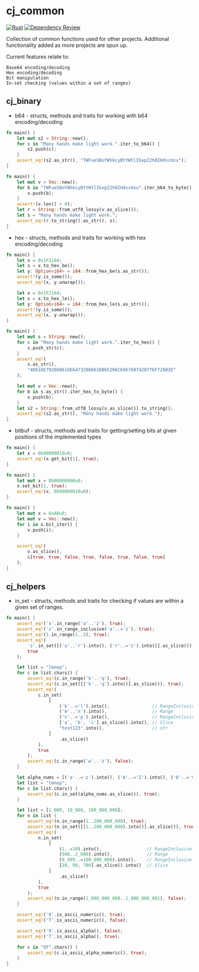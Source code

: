 # cj_common

[![Rust](https://github.com/cubicle-jockey/cj_common/actions/workflows/rust.yml/badge.svg)](https://github.com/cubicle-jockey/cj_common/actions/workflows/rust.yml)
[![Dependency Review](https://github.com/cubicle-jockey/cj_common/actions/workflows/dependency-review.yml/badge.svg)](https://github.com/cubicle-jockey/cj_common/actions/workflows/dependency-review.yml)

Collection of common functions used for other projects. Additional functionality added as more projects are spun
up.

Current features relate to:

    Base64 encoding/decoding
    Hex encoding/decoding
    Bit manipulation
    In-set checking (values within a set of ranges)

cj_binary
---

- b64 - structs, methods and traits for working with b64 encoding/decoding

```rust
fn main() {
    let mut s2 = String::new();
    for c in "Many hands make light work.".iter_to_b64() {
        s2.push(c);
    }
    assert_eq!(s2.as_str(), "TWFueSBoYW5kcyBtYWtlIGxpZ2h0IHdvcmsu");
}
```

```rust
fn main() {
    let mut v = Vec::new();
    for b in "TWFueSBoYW5kcyBtYWtlIGxpZ2h0IHdvcmsu".iter_b64_to_byte() {
        v.push(b);
    }
    assert!(v.len() > 0);
    let r = String::from_utf8_lossy(v.as_slice());
    let s = "Many hands make light work.";
    assert_eq!(r.to_string().as_str(), s);
}
```

- hex - structs, methods and traits for working with hex encoding/decoding

```rust
fn main() {
    let x = 0x1F2i64;
    let s = x.to_hex_be();
    let y: Option<i64> = i64::from_hex_be(s.as_str());
    assert!(y.is_some());
    assert_eq!(x, y.unwrap());

    let x = 0x1F2i64;
    let s = x.to_hex_le();
    let y: Option<i64> = i64::from_hex_le(s.as_str());
    assert!(y.is_some());
    assert_eq!(x, y.unwrap());
}
```

```rust
fn main() {
    let mut s = String::new();
    for c in "Many hands make light work.".iter_to_hex() {
        s.push_str(c);
    }
    assert_eq!(
        s.as_str(),
        "4D616E792068616E6473206D616B65206C6967687420776F726B2E"
    );

    let mut v = Vec::new();
    for b in s.as_str().iter_hex_to_byte() {
        v.push(b);
    }
    let s2 = String::from_utf8_lossy(v.as_slice()).to_string();
    assert_eq!(s2.as_str(), "Many hands make light work.");
}
```

- bitbuf - structs, methods and traits for getting/setting bits at given positions of the implemented types

```rust
fn main() {
    let x = 0b00000010u8;
    assert_eq!(x.get_bit(1), true);
}
```

```rust
fn main() {
    let mut x = 0b00000000u8;
    x.set_bit(1, true);
    assert_eq!(x, 0b00000010u8);
}
```

```rust
fn main() {
    let mut x = 0xABu8;
    let mut v = Vec::new();
    for i in x.bit_iter() {
        v.push(i);
    }

    assert_eq!(
        v.as_slice(),
        &[true, true, false, true, false, true, false, true]
    );
}
```

cj_helpers
---

- in_set - structs, methods and traits for checking if values are within a given set of ranges.

```rust
fn main() {
    assert_eq!('x'.in_range('a'..'z'), true);
    assert_eq!('z'.in_range_inclusive('a'..='z'), true);
    assert_eq!(1.in_range(1..3), true);
    assert_eq!(
        'z'.in_set([('a'..'r').into(), ('r'..='z').into()].as_slice()),
        true
    );

    let list = "lmnop";
    for c in list.chars() {
        assert_eq!(c.in_range('k'..'q'), true);
        assert_eq!(c.in_set([('k'..'q').into()].as_slice()), true);
        assert_eq!(
            c.in_set(
                [
                    ('k'..='l').into(),                // RangeInclusive
                    ('m'..'n').into(),                 // Range
                    ('n'..='p').into(),                // RangeInclusive
                    ['a', 'b', 'c'].as_slice().into(), // Slice
                    "test123".into(),                  // str
                ]
                    .as_slice()
            ),
            true
        );
        assert_eq!(c.in_range('w'..'z'), false);
    }

    let alpha_nums = [('a'..='z').into(), ('A'..='Z').into(), ('0'..='9').into()];
    let list = "lmnop";
    for c in list.chars() {
        assert_eq!(c.in_set(alpha_nums.as_slice()), true);
    }

    let list = [1_000, 10_000, 100_000_000];
    for n in list {
        assert_eq!(n.in_range(1..200_000_000), true);
        assert_eq!(n.in_set([(1..200_000_000).into()].as_slice()), true);
        assert_eq!(
            n.in_set(
                [
                    (1..=10).into(),                 // RangeInclusive
                    (500..2_000).into(),             // Range
                    (9_999..=100_000_000).into(),    // RangeInclusive
                    [30, 90, 700].as_slice().into()  // Slice
                ]
                    .as_slice()
            ),
            true
        );
        assert_eq!(n.in_range(1_000_000_000..1_000_000_001), false);
    }

    assert_eq!('9'.is_ascii_numeric(), true);
    assert_eq!('T'.is_ascii_numeric(), false);

    assert_eq!('9'.is_ascii_alpha(), false);
    assert_eq!('T'.is_ascii_alpha(), true);

    for c in "9T".chars() {
        assert_eq!(c.is_ascii_alpha_numeric(), true);
    }
}
```


   